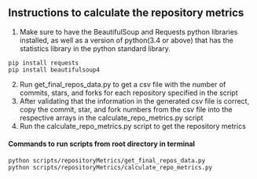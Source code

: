 ## Instructions to calculate the repository metrics
1) Make sure to have the BeautifulSoup and Requests python libraries installed, as well as a version of python(3.4 or above) that has the statistics library in the python standard library. 
```
pip install requests
pip install beautifulsoup4
   ```
2) Run get_final_repos_data.py to get a csv file with the number of commits, stars, and forks for each repository specified in the script
3) After validating that the information in the generated csv file is correct, copy the commit, star, and fork numbers from the csv file into the respective arrays in the calculate_repo_metrics.py script
4) Run the calculate_repo_metrics.py script to get the repository metrics

#### Commands to run scripts from root directory in terminal
```
python scripts/repositoryMetrics/get_final_repos_data.py
python scripts/repositoryMetrics/calculate_repo_metrics.py
```